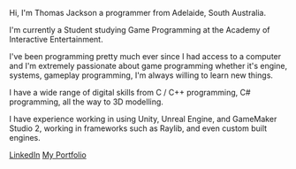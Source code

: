 Hi, I'm Thomas Jackson a programmer from Adelaide, South Australia.

I'm currently a Student studying Game Programming at the Academy of Interactive Entertainment.

I've been programming pretty much ever since I had access to a computer and I'm extremely passionate about game programming whether it's engine, systems, gameplay programming, I'm always willing to learn new things.

I have a wide range of digital skills from C / C++ programming, C# programming, all the way to 3D modelling.

I have experience working in using Unity, Unreal Engine, and GameMaker Studio 2, working in frameworks such as Raylib, and even custom built engines.

[LinkedIn](https://www.linkedin.com/in/thomas-jackson-game-dev/)
[My Portfolio](https://thomasjackson.dev/)

